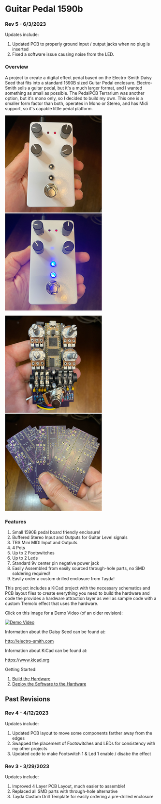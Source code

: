 # Guitar Pedal 1590b

### Rev 5 - 6/3/2023

Updates include:
1. Updated PCB to properly ground input / output jacks when no plug is inserted
2. Fixed a software issue causing noise from the LED.

### Overview

A project to create a digital effect pedal based on the Electro-Smith Daisy Seed that fits into a standard 1590B sized Guitar Pedal enclosure. Electro-Smith sells a guitar pedal, but it's a much larger format, and I wanted something as small as possible.  The PedalPCB Terrarium was another option, but it's mono only, so I decided to build my own. This one is a smaller form factor than both, operates in Mono or Stereo, and has Midi support, so it's capable little pedal platform.

![FinalProduct](docs/images/FinalProduct.png) ![Backside](docs/images/Alive.png)

![CircuitBoard](docs/images/CircuitBoard.png) ![PCBs](docs/images/PCBs.png)

### Features

1. Small 1590B pedal board friendly enclosure!
2. Buffered Stereo Input and Outputs for Guitar Level signals
3. TRS Mini MIDI Input and Outputs
4. 4 Pots
5. Up to 2 Footswitches
6. Up to 2 Leds
7. Standard 9v center pin negative power jack
8. Easily Assembled from easily sourced through-hole parts, no SMD soldering required!
9. Easily order a custom drilled enclosure from Tayda!

This project includes a KiCad project with the necessary schematics and PCB layout files to create everything you need to build the hardware and code the provides a hardware attraction layer as well as sample code with a custom Tremolo effect that uses the hardware.

Click on this image for a Demo Video (of an older revision):

[![Demo Video](https://img.youtube.com/vi/gWRPFADz1Wg/0.jpg)](https://www.youtube.com/watch?v=gWRPFADz1Wg)

Information about the Daisy Seed can be found at:

http://electro-smith.com

Information about KiCad can be found at:

https://www.kicad.org

Getting Started:

1. [Build the Hardware](docs/README.md)
2. [Deploy the Software to the Hardware](src/README.md)

## Past Revisions
### Rev 4 - 4/12/2023

Updates include:
1. Updated PCB layout to move some components farther away from the edges
2. Swapped the placement of Footswitches and LEDs for consistency with my other projects 
3. Updated code to make Footswitch 1 & Led 1 enable / disabe the effect

### Rev 3 - 3/29/2023

Updates include:
1. Improved 4 Layer PCB Layout, much easier to assemble!
2. Replaced all SMD parts with through-hole alternative
3. Tayda Custom Drill Template for easily ordering a pre-drilled enclosure
